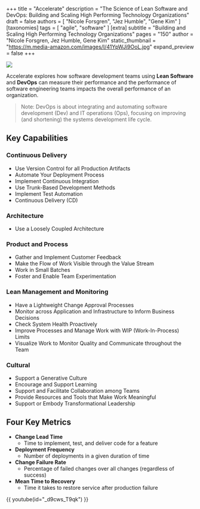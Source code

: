 +++
title = "Accelerate"
description = "The Science of Lean Software and DevOps: Building and Scaling High Performing Technology Organizations"
draft = false
authors = [ "Nicole Forsgren", "Jez Humble", "Gene Kim" ]
[taxonomies]
tags = [ "agile", "software" ]
[extra]
subtitle = "Building and Scaling High Performing Technology Organizations"
pages = "150"
author = "Nicole Forsgren, Jez Humble, Gene Kim"
static_thumbnail = "https://m.media-amazon.com/images/I/41YpWJi9OoL.jpg"
expand_preview = false
+++

<img border="0" src="https://m.media-amazon.com/images/I/41YpWJi9OoL.jpg" >

<!-- more -->

Accelerate explores how software development teams using **Lean Software** and **DevOps** can measure their performance and the performance of software engineering teams impacts the overall performance of an organization.

> Note: DevOps is about integrating and automating software development (Dev) and IT operations (Ops), focusing on improving (and shortening) the systems development life cycle.

## Key Capabilities

### Continuous Delivery

- Use Version Control for all Production Artifacts
- Automate Your Deployment Process
- Implement Continuous Integration
- Use Trunk-Based Development Methods
- Implement Test Automation
- Continuous Delivery (CD)

### Architecture

- Use a Loosely Coupled Architecture

### Product and Process

- Gather and Implement Customer Feedback
- Make the Flow of Work Visible through the Value Stream
- Work in Small Batches
- Foster and Enable Team Experimentation

### Lean Management and Monitoring

- Have a Lightweight Change Approval Processes
- Monitor across Application and Infrastructure to Inform Business Decisions
- Check System Health Proactively
- Improve Processes and Manage Work with WIP (Work-In-Process) Limits
- Visualize Work to Monitor Quality and Communicate throughout the Team

### Cultural

- Support a Generative Culture
- Encourage and Support Learning
- Support and Facilitate Collaboration among Teams
- Provide Resources and Tools that Make Work Meaningful
- Support or Embody Transformational Leadership

## Four Key Metrics

- **Change Lead Time**
  - Time to implement, test, and deliver code for a feature
- **Deployment Frequency**
  - Number of deployments in a given duration of time
- **Change Failure Rate**
  - Percentage of failed changes over all changes (regardless of success)
- **Mean Time to Recovery**
  - Time it takes to restore service after production failure

{{ youtube(id="_d9cws_T9qk") }}
